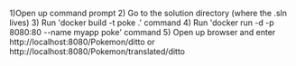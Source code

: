 1)Open up command prompt 
2) Go to the solution directory (where the .sln lives)
3) Run  'docker build -t poke .' command
4) Run 'docker run -d -p 8080:80 --name myapp poke' command
5) Open up browser and enter http://localhost:8080/Pokemon/ditto or http://localhost:8080/Pokemon/translated/ditto